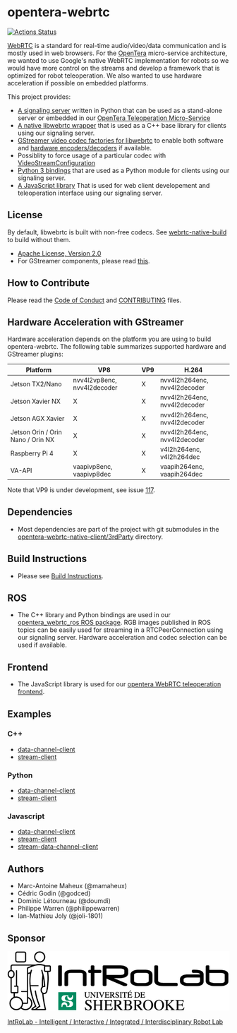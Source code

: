 # opentera-webrtc

[![Actions Status](https://github.com/introlab/opentera-webrtc/workflows/cpp-python-tests/badge.svg)](https://github.com/introlab/opentera-webrtc/actions)

[WebRTC](https://webrtc.org/) is a standard for real-time audio/video/data communication and is mostly used in web browsers.
For the [OpenTera](https://github.com/introlab/opentera) micro-service architecture, we wanted to use Google's native WebRTC implementation for robots so we would have more control on the streams and develop a framework that is optimized for robot teleoperation. We also wanted to use hardware acceleration if possible on embedded platforms.

This project provides:

* [A signaling server](signaling-server) written in Python that can be used as a stand-alone server or embedded in our [OpenTera Teleoperation Micro-Service](https://github.com/introlab/opentera-teleop-service)
* [A native libwebrtc wrapper](opentera-webrtc-native-client/OpenteraWebrtcNativeClient/src) that is used as a C++ base library for clients using our signaling server.
* [GStreamer video codec factories for libwebrtc](opentera-webrtc-native-client/OpenTeraWebrtcNativeGstreamer) to enable both software and [hardware encoders/decoders](#hardware-acceleration-with-gstreamer) if available.
* Possiblity to force usage of a particular codec with [VideoStreamConfiguration](opentera-webrtc-native-client/OpenteraWebrtcNativeClient/include/OpenteraWebrtcNativeClient/Configurations/VideoStreamConfiguration.h)
* [Python 3 bindings](opentera-webrtc-native-client/OpenteraWebrtcNativeClient/python) that are used as a Python module for clients using our signaling server.
* [A JavaScript library](opentera-webrtc-web-client) That is used for web client developement and teleoperation interface using our signaling server.

## License

By default, libwebrtc is built with non-free codecs. See [webrtc-native-build](https://github.com/introlab/webrtc-native-build#license) to build without them.

* [Apache License, Version 2.0](LICENSE)
* For GStreamer components, please read [this](opentera-webrtc-native-client/OpenteraWebrtcNativeGStreamer/README.md).

## How to Contribute
Please read the [Code of Conduct](CODE_OF_CONDUCT.md) and [CONTRIBUTING](CONTRIBUTING.md) files.

## Hardware Acceleration with GStreamer

Hardware acceleration depends on the platform you are using to build opentera-webrtc. The following table summarizes supported hardware and GStreamer plugins:

Platform|VP8|VP9|H.264|
|---|---|---|---|
|Jetson TX2/Nano | nvv4l2vp8enc, nvv4l2decoder | X | nvv4l2h264enc, nvv4l2decoder |
|Jetson Xavier NX | X | X | nvv4l2h264enc, nvv4l2decoder |
|Jetson AGX Xavier | X | X | nvv4l2h264enc, nvv4l2decoder |
|Jetson Orin / Orin Nano / Orin NX | X | X | nvv4l2h264enc, nvv4l2decoder |
|Raspberry Pi 4 | X | X | v4l2h264enc, v4l2h264dec |
|VA-API | vaapivp8enc, vaapivp8dec | X | vaapih264enc, vaapih264dec |

Note that VP9 is under development, see issue [117](https://github.com/introlab/opentera-webrtc/issues/117).

## Dependencies

* Most dependencies are part of the project with git submodules in the [opentera-webrtc-native-client/3rdParty](opentera-webrtc-native-client/3rdParty) directory.

## Build Instructions

* Please see [Build Instructions](BUILD_INSTRUCTIONS.md).

## ROS

* The C++ library and Python bindings are used in our [opentera_webrtc_ros ROS package](https://github.com/introlab/opentera-webrtc-ros). RGB images published in ROS topics can be easily used for streaming in a RTCPeerConnection using our signaling server. Hardware acceleration and codec selection can be used if available.

## Frontend

* The JavaScript library is used for our [opentera WebRTC teleoperation frontend](https://github.com/introlab/opentera-webrtc-teleop-frontend).

## Examples

### C++

* [data-channel-client](examples/cpp-data-channel-client)
* [stream-client](examples/cpp-stream-client)

### Python

* [data-channel-client](examples/python-data-channel-client)
* [stream-client](examples/python-stream-client)

### Javascript

* [data-channel-client](examples/web-data-channel-client)
* [stream-client](examples/web-stream-client)
* [stream-data-channel-client](examples/web-stream-data-channel-client)

## Authors

* Marc-Antoine Maheux (@mamaheux)
* Cédric Godin (@godced)
* Dominic Létourneau (@doumdi)
* Philippe Warren (@philippewarren)
* Ian-Mathieu Joly (@joli-1801)

## Sponsor

![IntRoLab](images/IntRoLab.png)

[IntRoLab - Intelligent / Interactive / Integrated / Interdisciplinary Robot Lab](https://introlab.3it.usherbrooke.ca)
